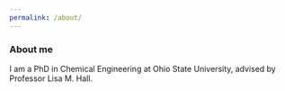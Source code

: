 ```yaml
---
permalink: /about/
---
```


### About me
I am a PhD in Chemical Engineering at Ohio State University, advised by Professor Lisa M. Hall. 